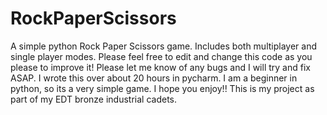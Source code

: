 # RockPaperScissors
A simple python Rock Paper Scissors game. Includes both multiplayer and single player modes.
Please feel free to edit and change this code as you please to improve it!
Please let me know of any bugs and I will try and fix ASAP.
I wrote this over about 20 hours in pycharm. I am a beginner in python, so its a very simple game. I hope you enjoy!!
This is my project as part of my EDT bronze industrial cadets.
